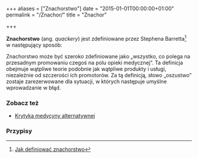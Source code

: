 +++
aliases = ["Znachorstwo"]
date = "2015-01-01T00:00:00+01:00"
permalink = "/Znachor/"
title = "Znachor"

+++

**Znachorstwo** (ang. *quackery*) jest zdefiniowane przez Stephena Barretta[^1]
w następujący sposób:


Znachorstwo może być szeroko zdefiniowane jako „wszystko, co polega na
przesadnym promowaniu czegoś na polu opieki medycznej”. Ta definicja obejmuje
wątpliwe teorie podobnie jak wątpliwe produkty i usługi, niezależnie od
szczerości ich promotorów. Za tą definicją, słowo „oszustwo” zostaje
zarezerwowane dla sytuacji, w których następuje umyślne wprowadzanie w błąd.

### Zobacz też

-   [Krytyka medycyny alternatywnej](/atopedia/Krytyka_medycyny_alternatywnej)

### Przypisy

[^1]: [Jak definiować znachorstwo](http://blog.atopowe.pl/2008/01/18/jak-definiowac-znachorstwo/)
